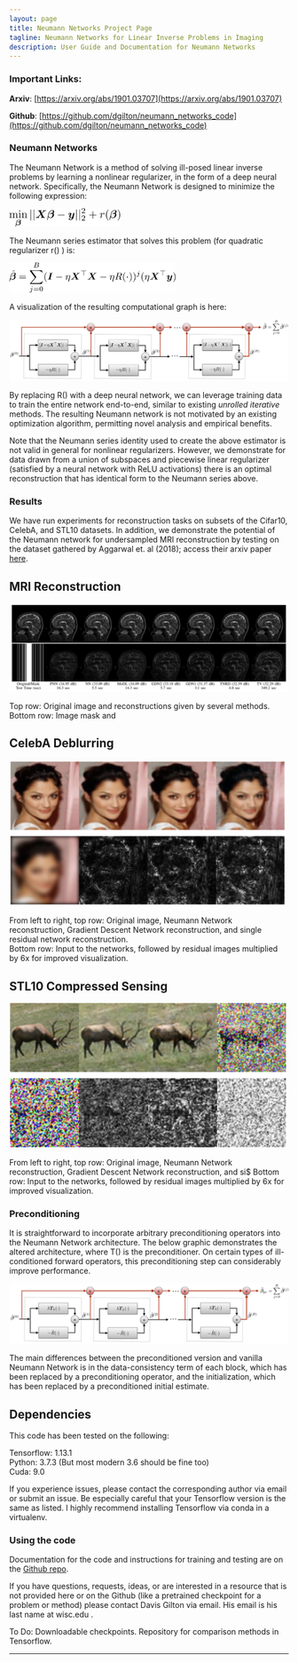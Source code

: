 ```yaml
---
layout: page
title: Neumann Networks Project Page
tagline: Neumann Networks for Linear Inverse Problems in Imaging
description: User Guide and Documentation for Neumann Networks
---
```


### Important Links:

**Arxiv**: [https://arxiv.org/abs/1901.03707](https://arxiv.org/abs/1901.03707)  

**Github**: [https://github.com/dgilton/neumann_networks_code](https://github.com/dgilton/neumann_networks_code)

### Neumann Networks
The Neumann Network is a method of solving ill-posed linear inverse
problems by learning a nonlinear regularizer, in the form of a deep
neural network. Specifically, the Neumann Network is designed to minimize
the following expression:

<img src="images/optimization_problem.png" width="200">

The Neumann series estimator that solves this problem (for quadratic regularizer r() ) is:  

<img src="images/neumann_estimator.png" width="300">

A visualization of the resulting computational graph is here:  

![Neumann Network](images/netfig_nn.png)  

By replacing R() with a deep neural network, we can leverage training data to train the entire network 
end-to-end, similar to existing *unrolled iterative* methods. The resulting Neumann network is not 
motivated by an existing optimization algorithm, permitting novel analysis and empirical benefits.  

Note that the Neumann series identity used to create the above estimator is not valid in general for 
nonlinear regularizers. However, we demonstrate for data drawn from a union of subspaces and piecewise linear 
regularizer (satisfied by a neural network with ReLU activations) there is an optimal reconstruction 
that has identical form to the Neumann series above.  

### Results

We have run experiments for reconstruction tasks on subsets of the Cifar10, CelebA, and STL10 datasets. In 
addition, we demonstrate the potential of the Neumann network for undersampled MRI reconstruction 
by testing on the dataset gathered by Aggarwal et. al (2018); access their arxiv paper 
[here](https://arxiv.org/abs/1712.02862).  

## MRI Reconstruction

![MRI Results](images/mri_results.png)  

Top row: Original image and reconstructions given by several methods.
Bottom row: Image mask and 

## CelebA Deblurring

<img src="images/celeba_deblur.png" width="500">  

From left to right, top row: Original image, Neumann Network reconstruction, Gradient Descent Network reconstruction, and single residual network reconstruction.  
Bottom row: Input to the networks, followed by residual images multiplied by 6x for improved visualization.

## STL10 Compressed Sensing

<img src="images/stl10_cs.png" width="500">  

From left to right, top row: Original image, Neumann Network reconstruction, Gradient Descent Network reconstruction, and si$
Bottom row: Input to the networks, followed by residual images multiplied by 6x for improved visualization.

### Preconditioning
It is straightforward to incorporate arbitrary preconditioning operators
into the Neumann Network architecture. The below graphic demonstrates
the altered architecture, where T() is the preconditioner. On certain 
types of ill-conditioned forward operators, this preconditioning step can 
considerably improve performance. 

![Preconditioned Network](images/netfig_pnn.png)  

The main differences between the preconditioned version and vanilla Neumann Network is in the 
data-consistency term of each block, which has been replaced by a preconditioning operator, 
and the initialization, which has been replaced by a preconditioned initial estimate.



## Dependencies
This code has been tested on the following:

Tensorflow: 1.13.1  
Python: 3.7.3 (But most modern 3.6 should be fine too)  
Cuda: 9.0  

If you experience issues, please contact the corresponding author via email or submit an issue.
Be especially careful that your Tensorflow version is the same as listed.
I highly recommend installing Tensorflow via conda in a virtualenv.

### Using the code
Documentation for the code and instructions for training and testing are on the 
[Github repo](https://github.com/dgilton/neumann_networks_code).  

If you have questions, requests, ideas, or are interested in a resource that is not provided 
here or on the Github (like a pretrained checkpoint for a problem or method) please contact
Davis Gilton via email. His email is his last name at wisc.edu .

To Do: Downloadable checkpoints. Repository for comparison methods in Tensorflow.


---


